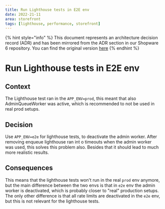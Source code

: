 ```yaml
---
title: Run Lighthouse tests in E2E env
date: 2022-21-11
area: storefront
tags: [lighthouse, performance, storefront]
--- 
```


{% hint style="info" %}
This document represents an architecture decision record (ADR) and has been mirrored from the ADR section in our Shopware 6 repository.
You can find the original version [here](https://github.com/shopware/platform/blob/trunk/adr/2022-25-11-run-lighthouse-test-ine2e-env.md)
{% endhint %}

# Run Lighthouse tests in E2E env

## Context
The Lighthouse test ran in the `APP_ENV=prod`, this meant that also AdminQueueWorker was active, which is recommended to not be used in real prod setups.

## Decision
Use `APP_ENV=e2e` for lighthouse tests, to deactivate the admin worker. After removing enqueue lighthouse ran int o timeouts when the admin worker was used, this solves this problem also. 
Besides that it should lead to much more realistic results.

## Consequences
This means that the lighthouse tests won't run in the real `prod` env anymore, but the main difference between the two envs is that in `e2e` env the admin worker is deactivated, which is probably closer to "real" production setups.
The only other difference is that all rate limits are deactivated in the `e2e` env, but this is not relevant for the lighthouse tests.
